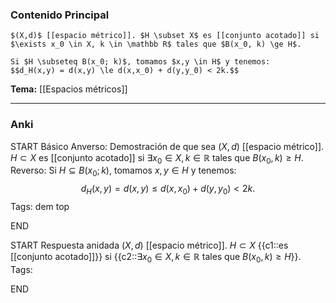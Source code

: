 ### Contenido Principal

```ad-proposition
$(X,d)$ [[espacio métrico]]. $H \subset X$ es [[conjunto acotado]] si $\exists x_0 \in X, k \in \mathbb R$ tales que $B(x_0, k) \ge H$.
```

```ad-proof
Si $H \subseteq B(x_0; k)$, tomamos $x,y \in H$ y tenemos:
$$d_H(x,y) = d(x,y) \le d(x,x_0) + d(y,y_0) < 2k.$$
```

**Tema:** [[Espacios métricos]]

---
### Anki

START
Básico
Anverso: Demostración de que sea $(X,d)$ [[espacio métrico]]. $H \subset X$ es [[conjunto acotado]] si $\exists x_0 \in X, k \in \mathbb R$ tales que $B(x_0, k) \ge H$.
Reverso: Si $H \subseteq B(x_0; k)$, tomamos $x,y \in H$ y tenemos:
$$d_H(x,y) = d(x,y) \le d(x,x_0) + d(y,y_0) < 2k.$$
Tags: dem top
<!--ID: 1727083427865-->
END

START
Respuesta anidada
$(X,d)$ [[espacio métrico]]. $H \subset X$ {{c1::es [[conjunto acotado]]}} si {{c2::$\exists x_0 \in X, k \in \mathbb R$ tales que $B(x_0, k) \ge H$}}.
Tags:
<!--ID: 1727083427867-->
END
